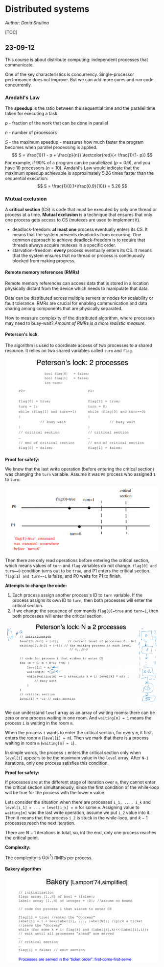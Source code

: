 # Distributed systems

*Author: Daria Shutina*

[TOC]







## 23-09-12

This course is about distribute computing: independent processes that communicate. 

One of the key characteristics is concurrency. Single-processor performance does not improve. But we can add more cores and run code concurrently. 







### Amdahl's Law

The **speedup** is the ratio between the sequential time and the parallel time taken for executing a task.

$p$ - fraction of the work that can be done in parallel

$n$ - number of processors

$S$ - the maximum speedup - measures how much faster the program becomes when parallel processing is applied.
$$
S = \frac{1}{1 - p + \frac{p}{n}} \textcolor{red}{< \frac{1}{1- p}}
$$
For example, if $90\%$ of a program can be parallelized ($p=0.9$), and you have 10 processors ($n=10$), Amdahl's Law would indicate that the maximum speedup achievable is approximately $5.26$ times faster than the sequential execution:
$$
S = \frac{1}{0.1+\frac{0.9}{10}} = 5.26
$$






### Mutual exclusion

A **critical section** (CS) is code that must be executed by only one thread or process at a time. **Mutual exclusion** is a technique that ensures that only one process gets access to CS (mutexes are used to implement it). 

- deadlock-freedom: **at least one** process eventually enters its CS. It means that the system prevents deadlocks from occurring. One common approach to achieve deadlock-freedom is to require that threads always acquire mutexes in a specific order.
- starvation-freedom: **every** process eventually enters its CS. It means that the system ensures that no thread or process is continuously blocked from making progress.







#### Remote memory references (RMRs)

Remote memory references can access data that is stored in a location physically distant from the device which needs to manipulate that data. 

Data can be distributed across multiple servers or nodes for scalability or fault tolerance. RMRs are crucial for enabling communication and data sharing among components that are physically separated.

How to measure complexity of the distributed algorithm, where processes may need to busy-wait? *Amount of RMRs is a more realistic measure*. 







#### Peterson's lock

The algorithm is used to coordinate access of two processes to a shared resource. It relies on two shared variables called `turn` and `flag`. 

<img src="./pics for conspects/DS/23-09-12 1.png" alt="23-09-12 1" style="zoom:80%;" />



**Proof for safety:**

We know that the last write operation (before entering the critical section) was changing the `turn` variable. Assume it was `P0` process who assigned `1` to `turn`:

<img src="./pics for conspects/DS/23-09-12 2.png" alt="23-09-12 2" style="zoom:90%;" />

Then there are only read operations before entering the critical section, which means values of `turn` and `flag` variables do not change. `flag[0] and turn==0` condition turns out to be `true`, and P1 enters the critical section. `flag[1] and turn==1` is false, and P0 waits for P1 to finish. 



**Attempts to change the code:**

1. Each process assign another process's ID to `turn` variable. If the process assigns its own ID to `turn`, then both processes will enter the critical section.  
2. If we change the sequence of commands `flag[0]=true` and `turn=1`, then both processes will enter the critical section. 





<img src="./pics for conspects/DS/23-09-12 3.png" alt="23-09-12 3" style="zoom:80%;" />

We can understand `level` array as an array of waiting rooms: there can be zero or one process waiting in one room. And `waiting[m] = i` means the process `i` is waiting in the room `m`.

When the process `i` wants to enter the critical section, for every `m`, it first enters the room `m` (`level[i] = m`). Then we mark that there is a process waiting in room `m` (`waiting[m] = i`). 

In simple words, the process `i` enters the critical section only when `level[i]` appears to be the maximum value in the `level` array. After `N-1` iterations, only one process satisfies this condition. 



**Proof for safety:**

If processes are at the different stage of iteration over `m`, they cannot enter the critical section simultaneously, since the first condition of the while-loop will be true for the process with the lower `m` value. 

Lets consider the situation when there are processes `i_1, ..., i_k` and `level[i_1] = ... = level[i_k] = m` for some `m`. Assigning value to `waiting[m]` was the last write operation, assume we put `i_2` value into it. Then it means that the process `i_2` is stuck in the while-loop, and $k-1$ processes reach the next iteration.  

There are $N-1$ iterations in total, so, int the end, only one process reaches the critical point. 



**Complexity:**

The complexity is $O(n^3)$ RMRs per process.







#### Bakery algorithm

<img src="./pics for conspects/DS/23-09-12 4.png" alt="23-09-12 4" style="zoom:80%;" />
